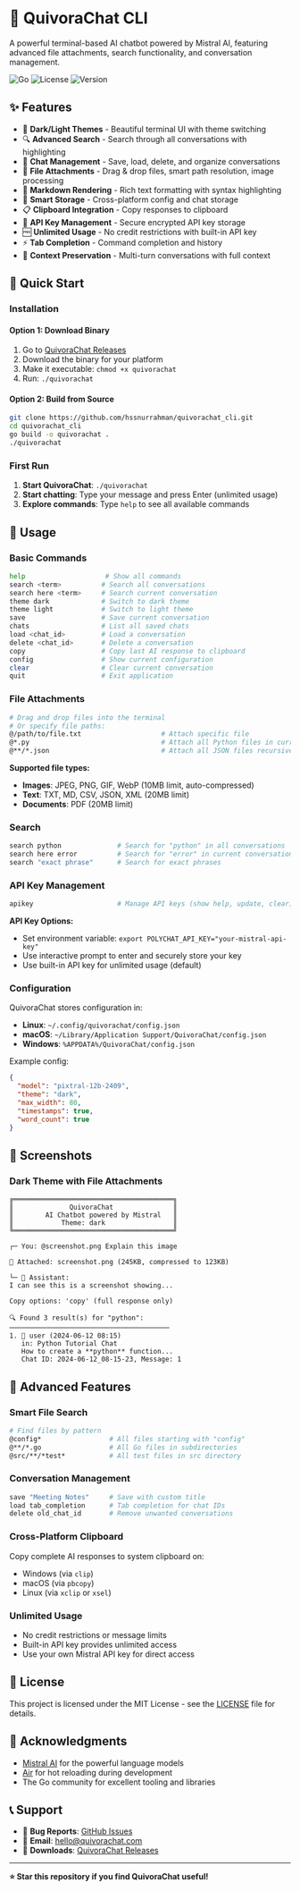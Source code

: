 # 🎯 QuivoraChat CLI

A powerful terminal-based AI chatbot powered by Mistral AI, featuring advanced file attachments, search functionality, and conversation management.

![Go](https://img.shields.io/badge/Go-1.23+-blue.svg)
![License](https://img.shields.io/badge/license-MIT-green.svg)
![Version](https://img.shields.io/badge/version-0.1.0--alpha.1-orange.svg)

## ✨ Features

- 🎨 **Dark/Light Themes** - Beautiful terminal UI with theme switching
- 🔍 **Advanced Search** - Search through all conversations with highlighting
- 💬 **Chat Management** - Save, load, delete, and organize conversations
- 📎 **File Attachments** - Drag & drop files, smart path resolution, image processing
- 🎨 **Markdown Rendering** - Rich text formatting with syntax highlighting
- 💾 **Smart Storage** - Cross-platform config and chat storage
- 📋 **Clipboard Integration** - Copy responses to clipboard
- 🔑 **API Key Management** - Secure encrypted API key storage
- 🆓 **Unlimited Usage** - No credit restrictions with built-in API key
- ⚡ **Tab Completion** - Command completion and history
- 🎯 **Context Preservation** - Multi-turn conversations with full context

## 🚀 Quick Start

### Installation

#### Option 1: Download Binary
1. Go to [QuivoraChat Releases](https://github.com/hssnurrahman/quivorachat_releases)
2. Download the binary for your platform
3. Make it executable: `chmod +x quivorachat`
4. Run: `./quivorachat`

#### Option 2: Build from Source
```bash
git clone https://github.com/hssnurrahman/quivorachat_cli.git
cd quivorachat_cli
go build -o quivorachat .
./quivorachat
```

### First Run

1. **Start QuivoraChat**: `./quivorachat`
2. **Start chatting**: Type your message and press Enter (unlimited usage)
3. **Explore commands**: Type `help` to see all available commands

## 🎯 Usage

### Basic Commands
```bash
help                    # Show all commands
search <term>          # Search all conversations
search here <term>     # Search current conversation
theme dark             # Switch to dark theme
theme light            # Switch to light theme
save                   # Save current conversation
chats                  # List all saved chats
load <chat_id>         # Load a conversation
delete <chat_id>       # Delete a conversation
copy                   # Copy last AI response to clipboard
config                 # Show current configuration
clear                  # Clear current conversation
quit                   # Exit application
```

### File Attachments
```bash
# Drag and drop files into the terminal
# Or specify file paths:
@/path/to/file.txt                    # Attach specific file
@*.py                                 # Attach all Python files in current directory
@**/*.json                            # Attach all JSON files recursively
```

**Supported file types:**
- **Images**: JPEG, PNG, GIF, WebP (10MB limit, auto-compressed)
- **Text**: TXT, MD, CSV, JSON, XML (20MB limit)
- **Documents**: PDF (20MB limit)

### Search
```bash
search python              # Search for "python" in all conversations
search here error          # Search for "error" in current conversation
search "exact phrase"      # Search for exact phrases
```

### API Key Management
```bash
apikey                     # Manage API keys (show help, update, clear)
```

**API Key Options:**
- Set environment variable: `export POLYCHAT_API_KEY="your-mistral-api-key"`
- Use interactive prompt to enter and securely store your key
- Use built-in API key for unlimited usage (default)

### Configuration

QuivoraChat stores configuration in:
- **Linux**: `~/.config/quivorachat/config.json`
- **macOS**: `~/Library/Application Support/QuivoraChat/config.json`
- **Windows**: `%APPDATA%/QuivoraChat/config.json`

Example config:
```json
{
  "model": "pixtral-12b-2409",
  "theme": "dark",
  "max_width": 80,
  "timestamps": true,
  "word_count": true
}
```

## 🎨 Screenshots

### Dark Theme with File Attachments
```
╔════════════════════════════════════════╗
║              QuivoraChat               ║
║        AI Chatbot powered by Mistral   ║
║            Theme: dark                 ║
╚════════════════════════════════════════╝

┌─ You: @screenshot.png Explain this image

📎 Attached: screenshot.png (245KB, compressed to 123KB)

└─ 🤖 Assistant:
I can see this is a screenshot showing...

Copy options: 'copy' (full response only)

🔍 Found 3 result(s) for "python":
────────────────────────────────────────
1. 👤 user (2024-06-12 08:15)
   in: Python Tutorial Chat
   How to create a **python** function...
   Chat ID: 2024-06-12_08-15-23, Message: 1
```

## 🔧 Advanced Features

### Smart File Search
```bash
# Find files by pattern
@config*                 # All files starting with "config"
@**/*.go                 # All Go files in subdirectories
@src/**/*test*           # All test files in src directory
```

### Conversation Management
```bash
save "Meeting Notes"     # Save with custom title
load tab_completion      # Tab completion for chat IDs
delete old_chat_id       # Remove unwanted conversations
```

### Cross-Platform Clipboard
Copy complete AI responses to system clipboard on:
- Windows (via `clip`)
- macOS (via `pbcopy`)
- Linux (via `xclip` or `xsel`)

### Unlimited Usage
- No credit restrictions or message limits
- Built-in API key provides unlimited access
- Use your own Mistral API key for direct access

## 📝 License

This project is licensed under the MIT License - see the [LICENSE](LICENSE) file for details.

## 🙏 Acknowledgments

- [Mistral AI](https://mistral.ai/) for the powerful language models
- [Air](https://github.com/air-verse/air) for hot reloading during development
- The Go community for excellent tooling and libraries

## 📞 Support

- 🐛 **Bug Reports**: [GitHub Issues](https://github.com/hssnurrahman/quivorachat_cli/issues)
- 📧 **Email**: hello@quivorachat.com
- 💬 **Downloads**: [QuivoraChat Releases](https://github.com/hssnurrahman/quivorachat_releases)

---

**⭐ Star this repository if you find QuivoraChat useful!**
